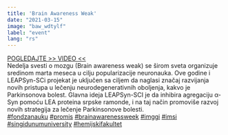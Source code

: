 ```yaml
---
title: 'Brain Awareness Weak'
date: "2021-03-15"
image: "baw_wdtylf"
label: "event"
lang: "rs"
---
```

<a href='https://drive.google.com/file/d/11gKe0UsBXqZRSBQ6yO4XVqoDsYRGpUj2/view?usp=sharing'>POGLEDAJTE >> VIDEO <<</a>
</br>
Nedelja svesti o mozgu (Brain awareness weak) se širom sveta organizuje sredinom marta meseca u cilju popularizacije neuronauka. Ove godine i LEAPSyn-SCi projekat  je uključen sa ciljem da  naglasi značaj razvijanja novih pristupa u lečenju neurodegenerativnih oboljenja, kakvo je Parkinsonova bolest. Glavna ideja LEAPSyn-SCI je da inhibira agregaciju α-Syn pomoću LEA proteina srpske ramonde, i na taj način promoviše razvoj novih strategija za lečenje Parkinsonove bolesti.
</br>
<a href=''>#fondzanauku</a> <a href=''>#promis</a> <a href=''>#brainawarenessweek</a> <a href=''>#imggi</a> <a href=''>#imsi</a> <a href=''>#singidunumuniversity</a> <a href=''>#hemijskifakultet</a>
